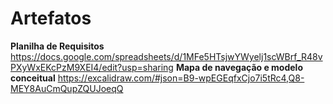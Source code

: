 <h1>Artefatos</h1>

**Planilha de Requisitos**
https://docs.google.com/spreadsheets/d/1MFe5HTsjwYWyelj1scWBrf_R48vPXyWxEKcPzM9XEI4/edit?usp=sharing
**Mapa de navegação e modelo conceitual**
https://excalidraw.com/#json=B9-wpEGEqfxCjo7i5tRc4,Q8-MEY8AuCmQupZQUJoeqQ
